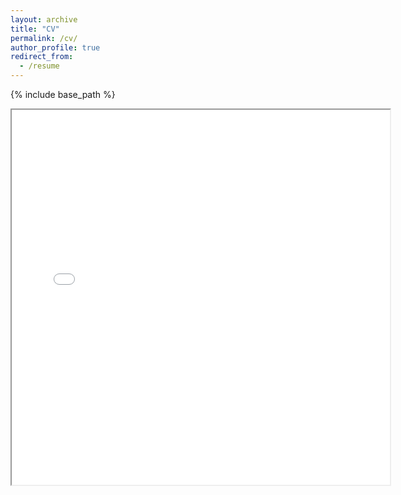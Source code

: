 ```yaml
---
layout: archive
title: "CV"
permalink: /cv/
author_profile: true
redirect_from:
  - /resume
---
```


{% include base_path %}

<iframe src="../files/Foysal_resume_AC.pdf" width="120%" height="600px"></iframe>

